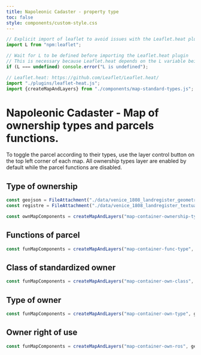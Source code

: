 ```yaml
---
title: Napoleonic Cadaster - property type
toc: false
style: components/custom-style.css
---
```


```js
// Explicit import of leaflet to avoid issues with the Leaflet.heat plugin
import L from "npm:leaflet";
```

```js
// Wait for L to be defined before importing the Leaflet.heat plugin
// This is necessary because Leaflet.heat depends on the L variable being defined
if (L === undefined) console.error("L is undefined");

// Leaflet.heat: https://github.com/Leaflet/Leaflet.heat/
import "./plugins/leaflet-heat.js";
import {createMapAndLayers} from "./components/map-standard-types.js";
```

# Napoleonic Cadaster - Map of ownership types and parcels functions.
To toggle the parcel according to their types, use the layer control button on the top left corner of each map. All ownership types layer are enabled by default while the parcel functions are disabled.

## Type of ownership

```js
const geojson = FileAttachment("./data/venice_1808_landregister_geometries.geojson").json();
const registre = FileAttachment("./data/venice_1808_landregister_textual_entries.json").json();
```

<div id="map-container-ownership-type" class="map-component"></div>

```js
const ownMapComponents = createMapAndLayers("map-container-ownership-type", geojson, registre, 'ownership_types', true);
```


## Functions of parcel
<div id="map-container-func-type" class="map-component"></div>

```js
const funMapComponents = createMapAndLayers("map-container-func-type", geojson, registre, 'qualities', false);
```


## Class of standardized owner
<div id="map-container-own-class" class="map-component"></div>

```js
const funMapComponents = createMapAndLayers("map-container-own-class", geojson, registre, 'owner_standardised_class', true);
```


## Type of owner
<div id="map-container-own-type" class="map-component"></div>

```js
const funMapComponents = createMapAndLayers("map-container-own-type", geojson, registre, 'owner_type', true);
```


## Owner right of use
<div id="map-container-own-ros" class="map-component"></div>

```js
const funMapComponents = createMapAndLayers("map-container-own-ros", geojson, registre, 'owner_right_of_use', false);
```
